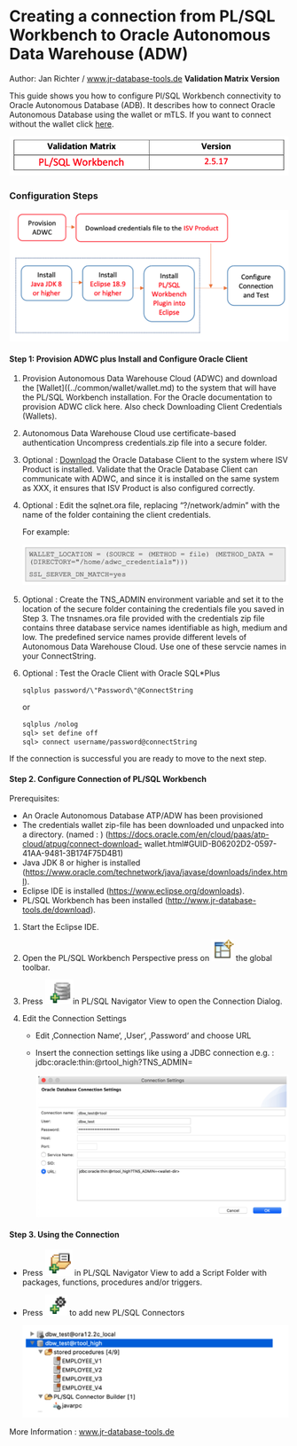 # **Creating a connection from** **PL/SQL Workbench** **to Oracle Autonomous Data Warehouse (ADW)**

Author: Jan Richter / www.jr-database-tools.de **Validation Matrix Version**

This guide shows you how to configure Pl/SQL Workbench connectivity to Oracle Autonomous Database (ADB). It describes how to connect Oracle Autonomous Database using the wallet or mTLS.  If you want to connect without the wallet click [here](https://oracle-samples.github.io/adb-connectors/common/tls-no-wallet/workshops/freetier/).

![PL-SQL-pic1](./images/plsql_pic1.png)

### **Configuration Steps**

![PL-SQL-pic2](./images/plsql_pic2.png)



#### **Step 1:** Provision ADWC plus Install and Configure Oracle Client

1. Provision Autonomous Data Warehouse Cloud (ADWC) and download the [Wallet]((../common/wallet/wallet.md) to the system that will have the PL/SQL Workbench installation. For the Oracle documentation to provision ADWC click here. Also check Downloading Client Credentials (Wallets).

2. Autonomous Data Warehouse Cloud use certificate-based authentication Uncompress credentials.zip file into a secure folder.

3. Optional : [Download](../common/instant-client/instant-client-Windows-64.md) the Oracle Database Client to the system where ISV Product is installed. Validate that the Oracle Database Client can communicate with ADWC, and since it is installed on the same system as XXX, it ensures that ISV Product is also configured correctly.

4. Optional : Edit the sqlnet.ora file, replacing “?/network/admin” with the name of the folder containing the client credentials.

   For example:

   ![PL-SQL-pic3](./images/plsql_pic3.png)

5. Optional : Create the TNS_ADMIN environment variable and set it to the location of the secure folder containing the credentials file you saved in Step 3. The tnsnames.ora file provided with the credentials zip file contains three database service names identifiable as high, medium and low. The predefined service names provide different levels of Autonomous Data Warehouse Cloud. Use one of these servcie names in your ConnectString.
6. Optional : Test the Oracle Client with Oracle SQL*Plus

    ```
    sqlplus password/\"Password\"@ConnectString
    ```

    or

    ```
    sqlplus /nolog
    sql> set define off
    sql> connect username/password@connectString
    ```

If the connection is successful you are ready to move to the next step.



#### Step 2. Configure Connection of **PL/SQL Workbench**

Prerequisites:

- An Oracle Autonomous Database ATP/ADW has been provisioned
- The credentials wallet zip-file has been downloaded und unpacked into a directory.
   (named : <wallet-dir>) (https://docs.oracle.com/en/cloud/paas/atp-cloud/atpug/connect-download- wallet.html#GUID-B06202D2-0597-41AA-9481-3B174F75D4B1)
- Java JDK 8 or higher is installed (https://www.oracle.com/technetwork/java/javase/downloads/index.html).
- Eclipse IDE is installed (https://www.eclipse.org/downloads).
- PL/SQL Workbench has been installed (http://www.jr-database-tools.de/download).

1. Start the Eclipse IDE.

2. Open the PL/SQL Workbench Perspective press on ![PL-SQL-pic7](./images/plsql_pic7.png)  the global toolbar.

3. Press ![PL-SQL-pic8](./images/plsql_pic8.png)in PL/SQL Navigator View to open the Connection Dialog.

4. Edit the Connection Settings

   - Edit ‚Connection Name‘, ‚User‘, ‚Password‘ and choose URL

   - Insert the connection settings like using a JDBC connection
      e.g. : jdbc:oracle:thin:@rtool_high?TNS_ADMIN=<wallet-dir>

      ![PL-SQL-pic4](./images/plsql_pic4.png)

#### Step 3. Using the Connection

- Press ![PL-SQL-pic9](./images/plsql_pic9.png) in PL/SQL Navigator View to add a Script Folder with packages, functions, procedures and/or triggers.
- Press ![PL-SQL-pic10](./images/plsql_pic10.png) to add new PL/SQL Connectors

    ![PL-SQL-pic5](./images/plsql_pic5.png)


More Information : www.jr-database-tools.de
